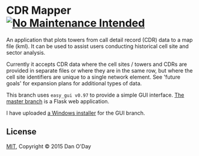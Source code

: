 # CDR Mapper [![No Maintenance Intended](http://unmaintained.tech/badge.svg)](http://unmaintained.tech/)

An application that plots towers from call detail record (CDR) data to a map file (kml). It can be used to assist users conducting historical cell site and sector analysis.

Currently it accepts CDR data where the cell sites / towers and CDRs are provided in separate files or where they are in the same row, but where the cell site identifiers are unique to a single network element. See 'future goals' for expansion plans for additional types of data.

This branch uses `easy_gui v0.97` to provide a simple GUI interface. [The master branch](https://github.com/danzek/cdr-mapper/tree/master) is a Flask web application.

I have uploaded [a Windows installer](https://github.com/danzek/cdr-mapper/tree/gui/installer) for the GUI branch.

## License

[MIT](https://github.com/danzek/cdr-mapper/blob/master/LICENSE), Copyright &copy; 2015 Dan O'Day
